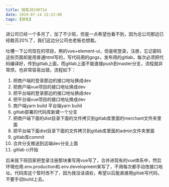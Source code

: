 ```yaml
---
title: 随笔20190714
date: 2019-07-14 22:22:00
tags: [随笔]
---
```


进公司已经一个多月了，加了不少班，但是一点希望也看不到，因为总公司那边已经裁员20%了，我们这边分公司也老板也想裁。

吐槽一下公司现在的项目，用的vue+element-ui，但是呢登录，注册，忘记密码这些页面却是用普通html写的，写代码用的gogs，发布用的gitlab，每次必须把代码编译好，传到gitlab上面，而gitlab上面不能直接push到master分支，流程就非常烦，也非常容易出错，流程如下：

1. 把商户端的登录那边的接口地址换成dev
2. 把商户端vue项目的接口地址换成dev
3. 把平台端的登录那边的接口地址换成dev
4. 把平台端vue项目的接口地址换成dev
5. 商户端yarn build 平台端yarn build
6. gitlab部署的代码库新建一个分支
7. 把商户端下面的dist目录下面的文件拷贝到gitlab库里面的merchant文件夹里面
8. 把平台端下面dist目录下面的文件拷贝到gitlab库里面的admin文件夹里面
9. gitlab库commit
10. 合并分支推送到远端dev分支上面
11. gitlab ci开始

后来我下班回家把登录注册那块重写用vue写了，合并进现有的vue体系中，然后环境也用.env.production和.env.development来写了，不用每次都手动改接口地址。代码库这个暂时改不了，因为我没话语权，希望以后能直接用gitlab写代码，不要手动build上去。